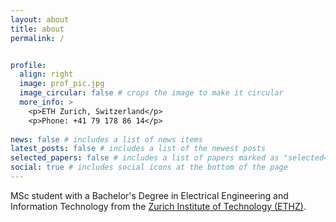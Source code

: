 ```yaml
---
layout: about
title: about
permalink: /


profile:
  align: right
  image: prof_pic.jpg
  image_circular: false # crops the image to make it circular
  more_info: >
    <p>ETH Zurich, Switzerland</p>
    <p>Phone: +41 79 178 86 14</p>
    
news: false # includes a list of news items
latest_posts: false # includes a list of the newest posts
selected_papers: false # includes a list of papers marked as "selected={true}"
social: true # includes social icons at the bottom of the page
---
```


MSc student with a Bachelor's Degree in Electrical Engineering and Information Technology from the [Zurich Institute of Technology (ETHZ)](https://ethz.ch/en.html).

